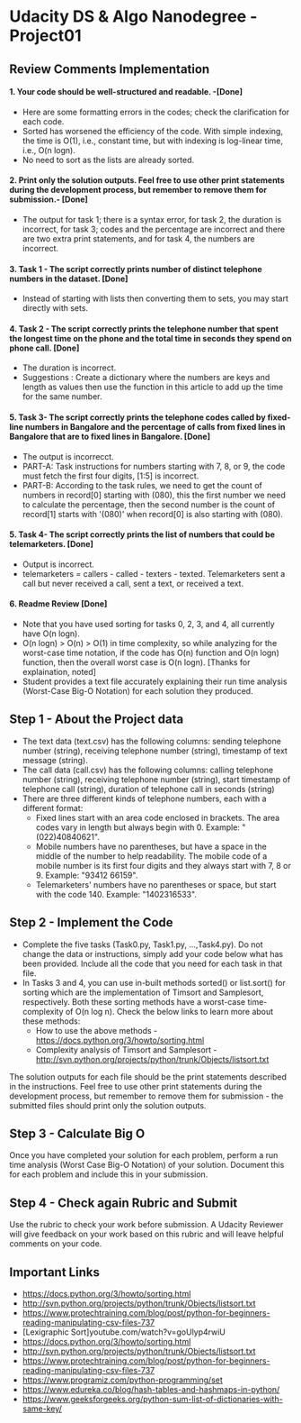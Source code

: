 
# Udacity DS & Algo Nanodegree - Project01

## Review Comments Implementation
#### 1. Your code should be well-structured and readable. -[Done]
* Here are some formatting errors in the codes; check the clarification for each code.
* Sorted has worsened the efficiency of the code. With simple indexing, the time is O(1), i.e., constant time, but with indexing is log-linear time, i.e., O(n logn).
* No need to sort as the lists are already sorted.
#### 2. Print only the solution outputs. Feel free to use other print statements during the development process, but remember to remove them for submission.- [Done]
* The output for task 1; there is a syntax error, for task 2, the duration is incorrect, for task 3; codes and the percentage are incorrect and there are two extra print statements, and for task 4, the numbers are incorrect.
#### 3. Task 1 - The script correctly prints number of distinct telephone numbers in the dataset. [Done]
* Instead of starting with lists then converting them to sets, you may start directly with sets.
#### 4. Task 2 - The script correctly prints the telephone number that spent the longest time on the phone and the total time in seconds they spend on phone call. [Done]
* The duration is incorrect.
* Suggestions : Create a dictionary where the numbers are keys and length as values then use the function in this article to add up the time for the same number.
#### 5. Task 3- The script correctly prints the telephone codes called by fixed-line numbers in Bangalore and the percentage of calls from fixed lines in Bangalore that are to fixed lines in Bangalore. [Done]
* The output is incorrecct.
* PART-A: Task instructions for numbers starting with 7, 8, or 9, the code must fetch the first four digits, [1:5] is incorrect.
* PART-B: According to the task rules, we need to get the count of numbers in record[0] starting with (080), this the first number we need to calculate the percentage, then the second number is the count of record[1] starts with '(080)' when record[0] is also starting with (080).
#### 5. Task 4- The script correctly prints the list of numbers that could be telemarketers. [Done]
* Output is incorrect.
* telemarketers = callers - called - texters - texted. Telemarketers sent a call but never received a call, sent a text, or received a text.
#### 6. Readme Review [Done]
* Note that you have used sorting for tasks 0, 2, 3, and 4, all currently have O(n logn).
* O(n logn) > O(n) > O(1) in time complexity, so while analyzing for the worst-case time notation, if the code has O(n) function and O(n logn) function, then the overall worst case is O(n logn). [Thanks for explaination, noted]
* Student provides a text file accurately explaining their run time analysis (Worst-Case Big-O Notation) for each solution they produced. 

## Step 1 - About the Project data
* The text data (text.csv) has the following columns: sending telephone number (string), receiving telephone number (string), timestamp of text message (string).
* The call data (call.csv) has the following columns: calling telephone number (string), receiving telephone number (string), start timestamp of telephone call (string), duration of telephone call in seconds (string)
*  There are three different kinds of telephone numbers, each with a different format:
   * Fixed lines start with an area code enclosed in brackets. The area codes vary in length but always begin with 0. Example: "(022)40840621".
   * Mobile numbers have no parentheses, but have a space in the middle of the number to help readability. The mobile code of a mobile number is its first four digits and they always start with 7, 8 or 9. Example: "93412 66159".
   * Telemarketers' numbers have no parentheses or space, but start with the code 140. Example: "1402316533".

## Step 2 - Implement the Code
* Complete the five tasks (Task0.py, Task1.py, ...,Task4.py). Do not change the data or instructions, simply add your code below what has been provided. Include all the code that you need for each task in that file. 
* In Tasks 3 and 4, you can use in-built methods sorted() or list.sort() for sorting which are the implementation of Timsort and Samplesort, respectively. Both these sorting methods have a worst-case time-complexity of O(n log n). Check the below links to learn more about these methods:
  * How to use the above methods - https://docs.python.org/3/howto/sorting.html
  * Complexity analysis of Timsort and Samplesort - http://svn.python.org/projects/python/trunk/Objects/listsort.txt

The solution outputs for each file should be the print statements described in the instructions. Feel free to use other print statements during the development process, but remember to remove them for submission - the submitted files should print only the solution outputs.

## Step 3 - Calculate Big O
Once you have completed your solution for each problem, perform a run time analysis (Worst Case Big-O Notation) of your solution. Document this for each problem and include this in your submission.

## Step 4 - Check again Rubric and Submit
Use the rubric to check your work before submission. A Udacity Reviewer will give feedback on your work based on this rubric and will leave helpful comments on your code.


## Important Links
* https://docs.python.org/3/howto/sorting.html
* http://svn.python.org/projects/python/trunk/Objects/listsort.txt
* https://www.protechtraining.com/blog/post/python-for-beginners-reading-manipulating-csv-files-737
* [Lexigraphic Sort]youtube.com/watch?v=goUlyp4rwiU
* https://docs.python.org/3/howto/sorting.html
* http://svn.python.org/projects/python/trunk/Objects/listsort.txt
* https://www.protechtraining.com/blog/post/python-for-beginners-reading-manipulating-csv-files-737
* https://www.programiz.com/python-programming/set
* https://www.edureka.co/blog/hash-tables-and-hashmaps-in-python/
* https://www.geeksforgeeks.org/python-sum-list-of-dictionaries-with-same-key/

